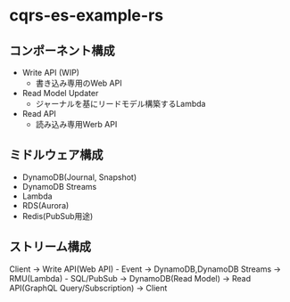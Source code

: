 # cqrs-es-example-rs

## コンポーネント構成

- Write API (WIP)
    - 書き込み専用のWeb API
- Read Model Updater
    - ジャーナルを基にリードモデル構築するLambda
- Read API
    - 読み込み専用Werb API

## ミドルウェア構成

- DynamoDB(Journal, Snapshot)
- DynamoDB Streams
- Lambda
- RDS(Aurora)
- Redis(PubSub用途)

## ストリーム構成

Client -> Write API(Web API) - Event -> DynamoDB,DynamoDB Streams -> RMU(Lambda) - SQL/PubSub -> DynamoDB(Read Model) -> Read API(GraphQL Query/Subscription) -> Client


